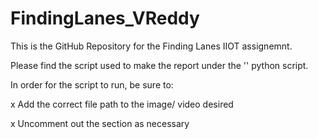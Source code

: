 # FindingLanes_VReddy

This is the GitHub Repository for the Finding Lanes IIOT assignemnt.

Please find the script used to make the report under the '' python script.

In order for the script to run, be sure to:

  x Add the correct file path to the image/ video desired 
  
  x Uncomment out the section as necessary
